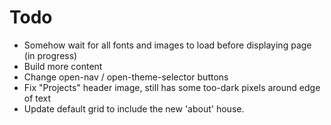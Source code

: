 # Todo
  - Somehow wait for all fonts and images to load before displaying page (in progress)
  - Build more content
  - Change open-nav / open-theme-selector buttons
  - Fix "Projects" header image, still has some too-dark pixels around edge of text
  - Update default grid to include the new 'about' house.